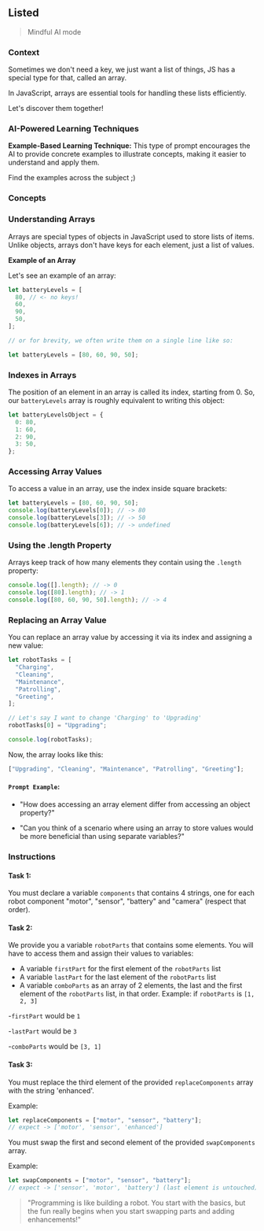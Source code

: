 ## Listed

> Mindful AI mode

### Context

Sometimes we don't need a key, we just want a list of things, JS has a special type for that, called an array.

In JavaScript, arrays are essential tools for handling these lists efficiently.

Let's discover them together!

### AI-Powered Learning Techniques

**Example-Based Learning Technique:**
This type of prompt encourages the AI to provide concrete examples to illustrate concepts, making it easier to understand and apply them.

Find the examples across the subject ;)

### Concepts

### Understanding Arrays

Arrays are special types of objects in JavaScript used to store lists of items. Unlike objects, arrays don't have keys for each element, just a list of values.

**Example of an Array**

Let's see an example of an array:

```js
let batteryLevels = [
  80, // <- no keys!
  60,
  90,
  50,
];

// or for brevity, we often write them on a single line like so:

let batteryLevels = [80, 60, 90, 50];
```

### Indexes in Arrays

The position of an element in an array is called its index, starting from 0. So, our `batteryLevels` array is roughly equivalent to writing this object:

```js
let batteryLevelsObject = {
  0: 80,
  1: 60,
  2: 90,
  3: 50,
};
```

### Accessing Array Values

To access a value in an array, use the index inside square brackets:

```js
let batteryLevels = [80, 60, 90, 50];
console.log(batteryLevels[0]); // -> 80
console.log(batteryLevels[3]); // -> 50
console.log(batteryLevels[6]); // -> undefined
```

### Using the .length Property

Arrays keep track of how many elements they contain using the `.length` property:

```js
console.log([].length); // -> 0
console.log([80].length); // -> 1
console.log([80, 60, 90, 50].length); // -> 4
```

### Replacing an Array Value

You can replace an array value by accessing it via its index and assigning a new value:

```js
let robotTasks = [
  "Charging",
  "Cleaning",
  "Maintenance",
  "Patrolling",
  "Greeting",
];

// Let's say I want to change 'Charging' to 'Upgrading'
robotTasks[0] = "Upgrading";

console.log(robotTasks);
```

Now, the array looks like this:

```js
["Upgrading", "Cleaning", "Maintenance", "Patrolling", "Greeting"];
```

#### **`Prompt Example`**:

- "How does accessing an array element differ from accessing an object property?"

- "Can you think of a scenario where using an array to store values would be more beneficial than using separate variables?"

### Instructions

#### Task 1:

You must declare a variable `components` that contains 4 strings, one for each robot component "motor", "sensor", "battery" and "camera" (respect that order).

#### Task 2:

We provide you a variable `robotParts` that contains some elements. You will have to access them and assign their values to variables:

- A variable `firstPart` for the first element of the `robotParts` list
- A variable `lastPart` for the last element of the `robotParts` list
- A variable `comboParts` as an array of 2 elements, the last and the first element of the `robotParts` list, in that order.
  Example: if `robotParts` is `[1, 2, 3]`

-`firstPart` would be `1`

-`lastPart` would be `3`

-`comboParts` would be `[3, 1]`

#### Task 3:

You must replace the third element of the provided `replaceComponents` array with the string 'enhanced'.

Example:

```js
let replaceComponents = ["motor", "sensor", "battery"];
// expect -> ['motor', 'sensor', 'enhanced']
```

You must swap the first and second element of the provided `swapComponents` array.

Example:

```js
let swapComponents = ["motor", "sensor", "battery"];
// expect -> ['sensor', 'motor', 'battery'] (last element is untouched)
```

> "Programming is like building a robot. You start with the basics, but the fun really begins when you start swapping parts and adding enhancements!"
